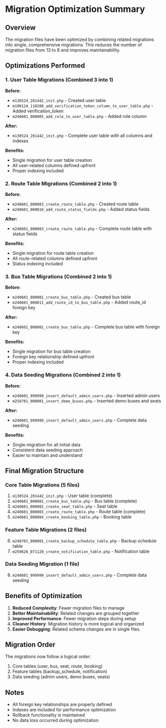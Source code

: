 # Migration Optimization Summary

## Overview
The migration files have been optimized by combining related migrations into single, comprehensive migrations. This reduces the number of migration files from 13 to 8 and improves maintainability.

## Optimizations Performed

### 1. User Table Migrations (Combined 3 into 1)
**Before:**
- `m130524_201442_init.php` - Created user table
- `m190124_110200_add_verification_token_column_to_user_table.php` - Added verification_token
- `m240601_000005_add_role_to_user_table.php` - Added role column

**After:**
- `m130524_201442_init.php` - Complete user table with all columns and indexes

**Benefits:**
- Single migration for user table creation
- All user-related columns defined upfront
- Proper indexing included

### 2. Route Table Migrations (Combined 2 into 1)
**Before:**
- `m240601_000003_create_route_table.php` - Created route table
- `m240601_000010_add_route_status_fields.php` - Added status fields

**After:**
- `m240601_000003_create_route_table.php` - Complete route table with status fields

**Benefits:**
- Single migration for route table creation
- All route-related columns defined upfront
- Status indexing included

### 3. Bus Table Migrations (Combined 2 into 1)
**Before:**
- `m240601_000001_create_bus_table.php` - Created bus table
- `m240601_000011_add_route_id_to_bus_table.php` - Added route_id foreign key

**After:**
- `m240601_000001_create_bus_table.php` - Complete bus table with foreign key

**Benefits:**
- Single migration for bus table creation
- Foreign key relationship defined upfront
- Proper indexing included

### 4. Data Seeding Migrations (Combined 2 into 1)
**Before:**
- `m240601_999999_insert_default_admin_users.php` - Inserted admin users
- `m250701_000001_insert_demo_buses.php` - Inserted demo buses and seats

**After:**
- `m240601_999999_insert_default_admin_users.php` - Complete data seeding

**Benefits:**
- Single migration for all initial data
- Consistent data seeding approach
- Easier to maintain and understand

## Final Migration Structure

### Core Table Migrations (5 files)
1. `m130524_201442_init.php` - User table (complete)
2. `m240601_000001_create_bus_table.php` - Bus table (complete)
3. `m240601_000002_create_seat_table.php` - Seat table
4. `m240601_000003_create_route_table.php` - Route table (complete)
5. `m240601_000004_create_booking_table.php` - Booking table

### Feature Table Migrations (2 files)
6. `m240701_000001_create_backup_schedule_table.php` - Backup schedule table
7. `m250626_071120_create_notification_table.php` - Notification table

### Data Seeding Migration (1 file)
8. `m240601_999999_insert_default_admin_users.php` - Complete data seeding

## Benefits of Optimization

1. **Reduced Complexity**: Fewer migration files to manage
2. **Better Maintainability**: Related changes are grouped together
3. **Improved Performance**: Fewer migration steps during setup
4. **Cleaner History**: Migration history is more logical and organized
5. **Easier Debugging**: Related schema changes are in single files

## Migration Order
The migrations now follow a logical order:
1. Core tables (user, bus, seat, route, booking)
2. Feature tables (backup_schedule, notification)
3. Data seeding (admin users, demo buses, seats)

## Notes
- All foreign key relationships are properly defined
- Indexes are included for performance optimization
- Rollback functionality is maintained
- No data loss occurred during optimization 